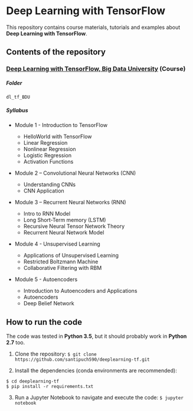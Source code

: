 # Deep Learning with TensorFlow 

This repository contains course materials, tutorials and examples about **Deep Learning with TensorFlow**.

## Contents of the repository

### [Deep Learning with TensorFlow, Big Data University](https://bigdatauniversity.com/courses/deep-learning-tensorflow) (Course)

##### Folder
`dl_tf_BDU`

##### Syllabus

* Module 1 - Introduction to TensorFlow
    * HelloWorld with TensorFlow
    * Linear Regression
    * Nonlinear Regression
    * Logistic Regression
    * Activation Functions 

* Module 2 – Convolutional Neural Networks (CNN)
    * Understanding CNNs
    * CNN Application

* Module 3 – Recurrent Neural Networks (RNN)
    * Intro to RNN Model
    * Long Short-Term memory (LSTM)
    * Recursive Neural Tensor Network Theory
    * Recurrent Neural Network Model

* Module 4 - Unsupervised Learning
    * Applications of Unsupervised Learning
    * Restricted Boltzmann Machine
    * Collaborative Filtering with RBM

* Module 5 - Autoencoders
    * Introduction to Autoencoders and Applications
    * Autoencoders
    * Deep Belief Network


## How to run the code

The code was tested in **Python 3.5**, but it should probably work in **Python 2.7** too.

1. Clone the repository:
`$ git clone https://github.com/santipuch590/deeplearning-tf.git`

2. Install the dependencies (conda environments are recommended):
```
$ cd deeplearning-tf
$ pip install -r requirements.txt
```

3. Run a Jupyter Notebook to navigate and execute the code:
`$ jupyter notebook`

